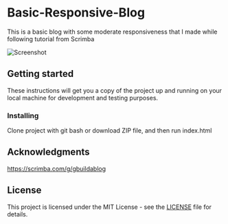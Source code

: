 # Basic-Responsive-Blog

This is a basic blog with some moderate responsiveness that I made while following tutorial from Scrimba

![Screenshot](docs/images/Basic-Responsive-Blog-Image.png)

## Getting started

These instructions will get you a copy of the project up and running on your local machine for development and testing purposes.

### Installing

Clone project with git bash or download ZIP file, and then run index.html

## Acknowledgments

https://scrimba.com/g/gbuildablog

## License

This project is licensed under the MIT License - see the [LICENSE](LICENSE) file for details.
